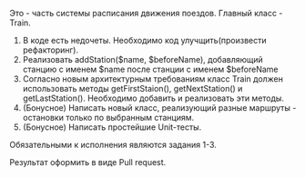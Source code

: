 ﻿Это - часть системы расписания движения поездов. Главный класс - Train. 

1. В коде есть недочеты. Необходимо код улучщить(произвести рефакторинг). 
2. Реализовать addStation($name, $beforeName), добавляющий станцию с именем $name после станции с именем $beforeName
3. Согласно новым архитектурным требованиям класс Train  должен использовать методы getFirstStaion(), getNextStation() и getLastStation(). Необходимо добавить и реализовать эти методы. 
4. (Бонусное) Написать новый класс, реализующий разные маршруты - остановки только по выбранным станциям. 
5. (Бонусное) Написать простейшие Unit-тесты.

Обязательными к исполнения являются задания 1-3.

Результат оформить в виде Pull request.
